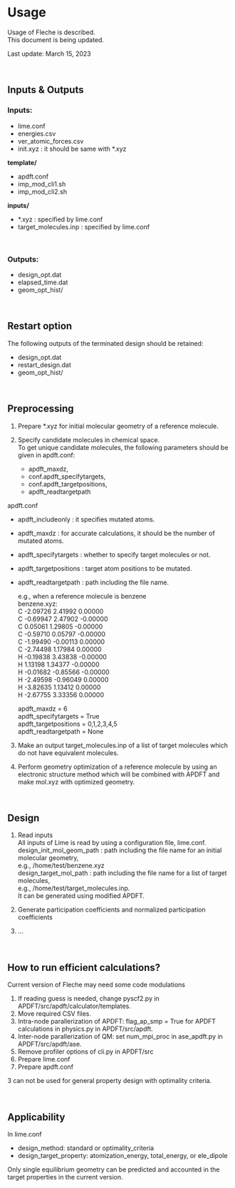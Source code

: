 # Usage

Usage of Fleche is described.  
This document is being updated.

Last update: March 15, 2023

<br/>

## Inputs & Outputs

### Inputs:
  - lime.conf  
  - energies.csv  
  - ver_atomic_forces.csv  
  - init.xyz : it should be same with *.xyz

**template/**  
  - apdft.conf  
  - imp_mod_cli1.sh  
  - imp_mod_cli2.sh  

**inputs/**  
  - *.xyz : specified by lime.conf  
  - target_molecules.inp : specified by lime.conf  

<br/>

### Outputs:
  - design_opt.dat  
  - elapsed_time.dat  
  - geom_opt_hist/  

<br/>

## Restart option

The following outputs of the terminated design should be retained:  
  - design_opt.dat  
  - restart_design.dat  
  - geom_opt_hist/  

<br/>

## Preprocessing

1. Prepare *.xyz for initial molecular geometry of a reference molecule.

2. Specify candidate molecules in chemical space.  
  To get unique candidate molecules, the following parameters should be
  given in apdft.conf:
    - apdft_maxdz,  
    - conf.apdft_specifytargets,  
    - conf.apdft_targetpositions,  
    - apdft_readtargetpath  

  apdft.conf  
  - apdft_includeonly      : it specifies mutated atoms.  
  - apdft_maxdz            : for accurate calculations, it should be
                             the number of mutated atoms.  
  - apdft_specifytargets   : whether to specify target molecules or not.  
  - apdft_targetpositions  : target atom positions to be mutated.  
  - apdft_readtargetpath   : path including the file name.  

    e.g., when a reference molecule is benzene  
    benzene.xyz:  
    C         -2.09726        2.41992        0.00000  
    C         -0.69947        2.47902       -0.00000  
    C          0.05061        1.29805       -0.00000  
    C         -0.59710        0.05797       -0.00000  
    C         -1.99490       -0.00113        0.00000  
    C         -2.74498        1.17984        0.00000  
    H         -0.19838        3.43838       -0.00000  
    H          1.13198        1.34377       -0.00000  
    H         -0.01682       -0.85566       -0.00000  
    H         -2.49598       -0.96049        0.00000  
    H         -3.82635        1.13412        0.00000  
    H         -2.67755        3.33356        0.00000  

    apdft_maxdz = 6  
    apdft_specifytargets = True  
    apdft_targetpositions = 0,1,2,3,4,5  
    apdft_readtargetpath = None  

3. Make an output target_molecules.inp of a list of target molecules which do not have
   equivalent molecules.

4. Perform geometry optimization of a reference molecule by using an electronic structure
   method which will be combined with APDFT and make mol.xyz with optimized geometry.

<br/>

## Design

1. Read inputs  
  All inputs of Lime is read by using a configuration file, lime.conf.  
    design_init_mol_geom_path  : path including the file name for an initial
    molecular geometry,  
    e.g., /home/test/benzene.xyz  
    design_target_mol_path     : path including the file name for a list of
    target molecules,  
    e.g., /home/test/target_molecules.inp.  
    It can be generated using modified APDFT.

2. Generate participation coefficients and normalized participation coefficients

3. ...

<br/>

## How to run efficient calculations?

  Current version of Fleche may need some code modulations

  1. If reading guess is needed, change pyscf2.py in APDFT/src/apdft/calculator/templates.
  2. Move required CSV files.
  3. Intra-node parallerization of APDFT: flag_ap_smp = True for APDFT
     calculations in physics.py in APDFT/src/apdft.
  4. Inter-node parallerization of QM: set num_mpi_proc in ase_apdft.py in APDFT/src/apdft/ase.
  5. Remove profiler options of cli.py in APDFT/src
  6. Prepare lime.conf
  7. Prepare apdft.conf

  3 can not be used for general property design with optimality criteria.

<br/>

## Applicability

  In lime.conf
  - design_method: standard or optimality_criteria
  - design_target_property: atomization_energy, total_energy, or ele_dipole

  Only single equilibrium geometry can be predicted and accounted in the target
  properties in the current version.